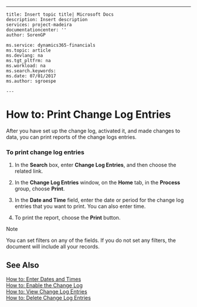 ---
    title: Insert topic title| Microsoft Docs
    description: Insert description
    services: project-madeira
    documentationcenter: ''
    author: SorenGP

    ms.service: dynamics365-financials
    ms.topic: article
    ms.devlang: na
    ms.tgt_pltfrm: na
    ms.workload: na
    ms.search.keywords:
    ms.date: 07/01/2017
    ms.author: sgroespe

    ---
# How to: Print Change Log Entries
After you have set up the change log, activated it, and made changes to data, you can print reports of the change logs entries.  
  
### To print change log entries  
  
1.  In the **Search** box, enter **Change Log Entries**, and then choose the related link.  
  
2.  In the **Change Log Entries** window, on the **Home** tab, in the **Process** group, choose **Print**.  
  
3.  In the **Date and Time** field, enter the date or period for the change log entries that you want to print. You can also enter time.  
  
4.  To print the report, choose the **Print** button.  
  
> [!NOTE]  
>  You can set filters on any of the fields. If you do not set any filters, the document will include all your records.  
  
## See Also  
 [How to: Enter Dates and Times](../FullExperience/how-to-enter-dates-and-times.md)   
 [How to: Enable the Change Log](../FullExperience/how-to-enable-the-change-log.md)   
 [How to: View Change Log Entries](../FullExperience/how-to-view-change-log-entries.md)   
 [How to: Delete Change Log Entries](../FullExperience/how-to-delete-change-log-entries.md)